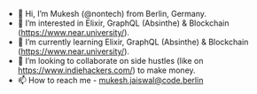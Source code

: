 - 👋 Hi, I’m Mukesh (@nontech) from Berlin, Germany.
- 👀 I’m interested in Elixir, GraphQL (Absinthe) & Blockchain (https://www.near.university/).
- 🌱 I’m currently learning Elixir, GraphQL (Absinthe) & Blockchain (https://www.near.university/).
- 💞️ I’m looking to collaborate on side hustles (like on https://www.indiehackers.com/) to make money.
- 📫 How to reach me - mukesh.jaiswal@code.berlin

<!---
nontech/nontech is a ✨ special ✨ repository because its `README.md` (this file) appears on your GitHub profile.
You can click the Preview link to take a look at your changes.
--->
